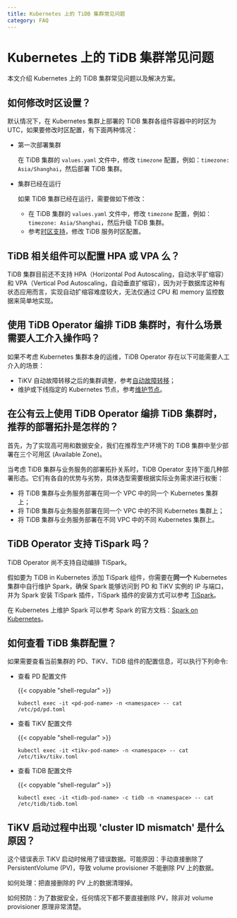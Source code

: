 ```yaml
---
title: Kubernetes 上的 TiDB 集群常见问题
category: FAQ
---
```


# Kubernetes 上的 TiDB 集群常见问题

本文介绍 Kubernetes 上的 TiDB 集群常见问题以及解决方案。

## 如何修改时区设置？

默认情况下，在 Kubernetes 集群上部署的 TiDB 集群各组件容器中的时区为 UTC，如果要修改时区配置，有下面两种情况：

* 第一次部署集群

    在 TiDB 集群的 `values.yaml` 文件中，修改 `timezone` 配置，例如：`timezone: Asia/Shanghai`，然后部署 TiDB 集群。

* 集群已经在运行

    如果 TiDB 集群已经在运行，需要做如下修改：

    * 在 TiDB 集群的 `values.yaml` 文件中，修改 `timezone` 配置，例如：`timezone: Asia/Shanghai`，然后升级 TiDB 集群。
    * 参考[时区支持](/dev/how-to/configure/time-zone.md)，修改 TiDB 服务时区配置。

## TiDB 相关组件可以配置 HPA 或 VPA 么？

TiDB 集群目前还不支持 HPA（Horizontal Pod Autoscaling，自动水平扩缩容）和 VPA（Vertical Pod Autoscaling，自动垂直扩缩容），因为对于数据库这种有状态应用而言，实现自动扩缩容难度较大，无法仅通过 CPU 和 memory 监控数据来简单地实现。

## 使用 TiDB Operator 编排 TiDB 集群时，有什么场景需要人工介入操作吗？

如果不考虑 Kubernetes 集群本身的运维，TiDB Operator 存在以下可能需要人工介入的场景：

* TiKV 自动故障转移之后的集群调整，参考[自动故障转移](/dev/tidb-in-kubernetes/maintain/auto-failover.md)；
* 维护或下线指定的 Kubernetes 节点，参考[维护节点](/dev/tidb-in-kubernetes/maintain/kubernetes-node.md)。

## 在公有云上使用 TiDB Operator 编排 TiDB 集群时，推荐的部署拓扑是怎样的？

首先，为了实现高可用和数据安全，我们在推荐生产环境下的 TiDB 集群中至少部署在三个可用区 (Available Zone)。

当考虑 TiDB 集群与业务服务的部署拓扑关系时，TiDB Operator 支持下面几种部署形态。它们有各自的优势与劣势，具体选型需要根据实际业务需求进行权衡：

* 将 TiDB 集群与业务服务部署在同一个 VPC 中的同一个 Kubernetes 集群上；
* 将 TiDB 集群与业务服务部署在同一个 VPC 中的不同 Kubernetes 集群上；
* 将 TiDB 集群与业务服务部署在不同 VPC 中的不同 Kubernetes 集群上。

## TiDB Operator 支持 TiSpark 吗？

TiDB Operator 尚不支持自动编排 TiSpark。

假如要为 TiDB in Kubernetes 添加 TiSpark 组件，你需要在**同一个** Kubernetes 集群中自行维护 Spark，确保 Spark 能够访问到 PD 和 TiKV 实例的 IP 与端口，并为 Spark 安装 TiSpark 插件，TiSpark 插件的安装方式可以参考 [TiSpark](/dev/reference/tispark.md#已有-Spark-集群的部署方式)。

在 Kubernetes 上维护 Spark 可以参考 Spark 的官方文档：[Spark on Kubernetes](http://spark.apache.org/docs/latest/running-on-kubernetes.html)。

## 如何查看 TiDB 集群配置？

如果需要查看当前集群的 PD、TiKV、TiDB 组件的配置信息，可以执行下列命令:

* 查看 PD 配置文件

    {{< copyable "shell-regular" >}}

    ```shell
    kubectl exec -it <pd-pod-name> -n <namespace> -- cat /etc/pd/pd.toml
    ```

* 查看 TiKV 配置文件

    {{< copyable "shell-regular" >}}

    ```shell
    kubectl exec -it <tikv-pod-name> -n <namespace> -- cat /etc/tikv/tikv.toml
    ```

* 查看 TiDB 配置文件

    {{< copyable "shell-regular" >}}

    ```shell
    kubectl exec -it <tidb-pod-name> -c tidb -n <namespace> -- cat /etc/tidb/tidb.toml
    ```
    
## TiKV 启动过程中出现 'cluster ID mismatch' 是什么原因？

这个错误表示 TiKV 启动时候用了错误数据。可能原因：手动直接删除了 PersistentVolume (PV)，导致 volume provisioner 不能删除 PV 上的数据。

如何处理：把直接删除的 PV 上的数据清理掉。

如何预防：为了数据安全，任何情况下都不要直接删除 PV，除非对 volume provisioner 原理非常清楚。
